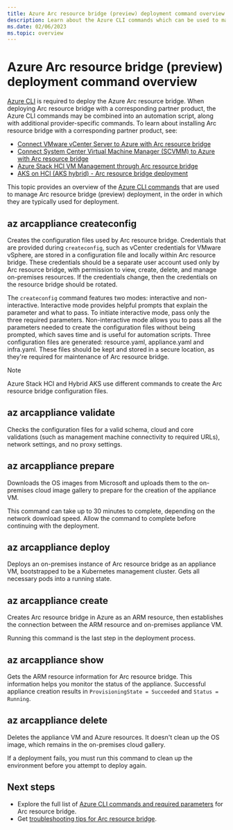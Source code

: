 ```yaml
---
title: Azure Arc resource bridge (preview) deployment command overview
description: Learn about the Azure CLI commands which can be used to manage your Azure Arc resource bridge (preview) deployment.
ms.date: 02/06/2023
ms.topic: overview
---
```


# Azure Arc resource bridge (preview) deployment command overview

[Azure CLI](/cli/azure/install-azure-cli) is required to deploy the Azure Arc resource bridge. When deploying Arc resource bridge with a corresponding partner product, the Azure CLI commands may be combined into an automation script, along with additional provider-specific commands. To learn about installing Arc resource bridge with a corresponding partner product, see:

- [Connect VMware vCenter Server to Azure with Arc resource bridge](../vmware-vsphere/quick-start-connect-vcenter-to-arc-using-script.md)
- [Connect System Center Virtual Machine Manager (SCVMM) to Azure with Arc resource bridge](../system-center-virtual-machine-manager/quickstart-connect-system-center-virtual-machine-manager-to-arc.md#download-the-onboarding-script)
- [Azure Stack HCI VM Management through Arc resource bridge](/azure-stack/hci/manage/azure-arc-vm-management-prerequisites)
- [AKS on HCI (AKS hybrid) - Arc resource bridge deployment](azure/aks/hybrid/deploy-arc-resource-bridge-windows-server)

This topic provides an overview of the [Azure CLI commands](/cli/azure/arcappliance) that are used to manage Arc resource bridge (preview) deployment, in the order in which they are typically used for deployment.

## az arcappliance createconfig

Creates the configuration files used by Arc resource bridge. Credentials that are provided during `createconfig`, such as vCenter credentials for VMware vSphere, are stored in a configuration file and locally within Arc resource bridge. These credentials should be a separate user account used only by Arc resource bridge, with permission to view, create, delete, and manage on-premises resources. If the credentials change, then the credentials on the resource bridge should be rotated.

The `createconfig` command features two modes: interactive and non-interactive. Interactive mode provides helpful prompts that explain the parameter and what to pass. To initiate interactive mode, pass only the three required parameters. Non-interactive mode allows you to pass all the parameters needed to create the configuration files without being prompted, which saves time and is useful for automation scripts. Three configuration files are generated: resource.yaml, appliance.yaml and infra.yaml.  These files should be kept and stored in a secure location, as they're required for maintenance of Arc resource bridge.

> [!NOTE]
> Azure Stack HCI and Hybrid AKS use different commands to create the Arc resource bridge configuration files.

## az arcappliance validate

Checks the configuration files for a valid schema, cloud and core validations (such as management machine connectivity to required URLs), network settings, and no proxy settings.  

## az arcappliance prepare

Downloads the OS images from Microsoft and uploads them to the on-premises cloud image gallery to prepare for the creation of the appliance VM.

This command can take up to 30 minutes to complete, depending on the network download speed. Allow the command to complete before continuing with the deployment.

## az arcappliance deploy

Deploys an on-premises instance of Arc resource bridge as an appliance VM, bootstrapped to be a Kubernetes management cluster. Gets all necessary pods into a running state.

## az arcappliance create

Creates Arc resource bridge in Azure as an ARM resource, then establishes the connection between the ARM resource and on-premises appliance VM.

Running this command is the last step in the deployment process.  

## az arcappliance show

Gets the ARM resource information for Arc resource bridge. This information helps you monitor the status of the appliance. Successful appliance creation results in `ProvisioningState = Succeeded` and `Status = Running`.

## az arcappliance delete

Deletes the appliance VM and Azure resources. It doesn't clean up the OS image, which remains in the on-premises cloud gallery.

If a deployment fails, you must run this command to clean up the environment before you attempt to deploy again.

## Next steps

- Explore the full list of [Azure CLI commands and required parameters](/cli/azure/arcappliance) for Arc resource bridge.
- Get [troubleshooting tips for Arc resource bridge](troubleshoot-resource-bridge.md).
